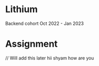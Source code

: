 # Lithium
Backend cohort Oct 2022 - Jan 2023


# Assignment
// Will add this later
hii shyam how are you
